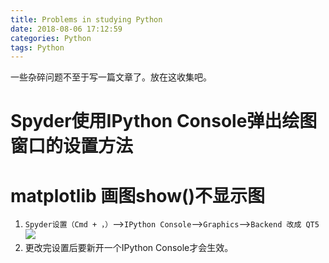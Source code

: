 ```yaml
---
title: Problems in studying Python
date: 2018-08-06 17:12:59
categories: Python
tags: Python
---
```


一些杂碎问题不至于写一篇文章了。放在这收集吧。

<!---more--->

# Spyder使用IPython Console弹出绘图窗口的设置方法
# matplotlib 画图show()不显示图

1. `Spyder设置（Cmd + ，）`-->`IPython Console`-->`Graphics`-->`Backend 改成 QT5`
![](http://p66eruxmw.bkt.clouddn.com/15335471016933.jpg)
2. 更改完设置后要新开一个IPython Console才会生效。



